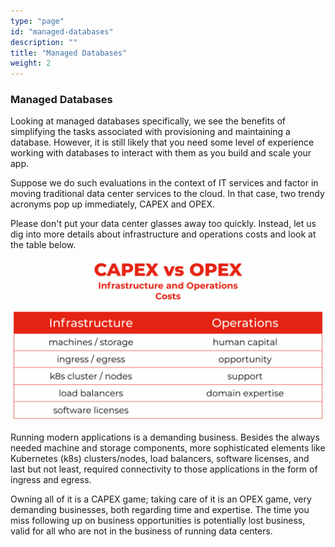 ```yaml
---
type: "page"
id: "managed-databases"
description: ""
title: "Managed Databases"
weight: 2
---
```


### Managed Databases

Looking at managed databases specifically, we see the benefits of simplifying the tasks associated with provisioning and maintaining a database. However, it is still likely that you need some level of experience working with databases to interact with them as you build and scale your app.

Suppose we do such evaluations in the context of IT services and factor in moving traditional data center services to the cloud. In that case, two trendy acronyms pop up immediately, CAPEX and OPEX.

Please don't put your data center glasses away too quickly. Instead, let us dig into more details about infrastructure and operations costs and look at the table below.

![capex-opex](capex-opex.png) 

Running modern applications is a demanding business. Besides the always needed machine and storage components, more sophisticated elements like Kubernetes (k8s) clusters/nodes, load balancers, software licenses, and last but not least, required connectivity to those applications in the form of ingress and egress.

Owning all of it is a CAPEX game; taking care of it is an OPEX game, very demanding businesses, both regarding time and expertise. The time you miss following up on business opportunities is potentially lost business, valid for all who are not in the business of running data centers.